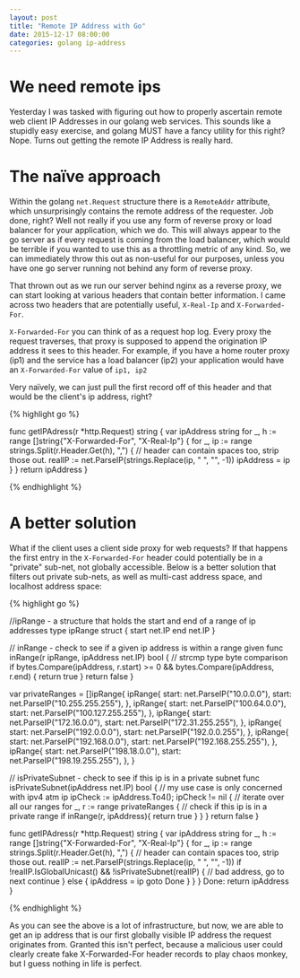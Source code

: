```yaml
---
layout: post
title: "Remote IP Address with Go"
date: 2015-12-17 08:00:00
categories: golang ip-address
---
```


# We need remote ips

Yesterday I was tasked with figuring out how to properly ascertain remote web
client IP Addresses in our golang web services.  This sounds like a stupidly 
easy exercise, and golang MUST have a fancy utility for this right?  Nope. 
Turns out getting the remote IP Address is really hard.

# The naïve approach

Within the golang `net.Request` structure there is a `RemoteAddr` attribute, 
which unsurprisingly contains the remote address of the requester.  Job done,
right?  Well not really if you use any form of reverse proxy or load balancer 
for your application, which we do.  This will always appear to the go server
as if every request is coming from the load balancer, which would be terrible
if you wanted to use this as a throttling metric of any kind.  So, we can 
immediately throw this out as non-useful for our purposes, unless you have one
go server running not behind any form of reverse proxy.

That thrown out as we run our server behind nginx as a reverse proxy, we can
start looking at various headers that contain better information.  I came across
two headers that are potentially useful, `X-Real-Ip` and `X-Forwarded-For`.

`X-Forwarded-For` you can think of as a request hop log.  Every proxy the request
traverses, that proxy is supposed to append the origination IP address it sees
to this header.  For example, if you have a home router proxy (ip1) and the 
service has a load balancer (ip2) your application would have an `X-Forwarded-For`
value of `ip1, ip2`

Very naïvely, we can just pull the first record off of this header and 
that would be the client's ip address, right?

{% highlight go %}

func getIPAdress(r *http.Request) string {
    var ipAddress string
    for _, h := range []string{"X-Forwarded-For", "X-Real-Ip"} {
        for _, ip := range strings.Split(r.Header.Get(h), ",") {
            // header can contain spaces too, strip those out.
            realIP := net.ParseIP(strings.Replace(ip, " ", "", -1))
            ipAddress = ip
        }
    }
    return ipAddress
}

{% endhighlight %}

# A better solution

What if the client uses a client side proxy for web requests?  If that happens
the first entry in the `X-Forwarded-For` header could potentially be in a "private"
sub-net, not globally accessible.  Below is a better solution that filters out
private sub-nets, as well as multi-cast address space, and localhost address space:

{% highlight go %}

//ipRange - a structure that holds the start and end of a range of ip addresses
type ipRange struct {
    start net.IP
    end net.IP
}

// inRange - check to see if a given ip address is within a range given
func inRange(r ipRange, ipAddress net.IP) bool {
    // strcmp type byte comparison
    if bytes.Compare(ipAddress, r.start) >= 0 && bytes.Compare(ipAddress, r.end) {
        return true
    }
    return false
}

var privateRanges = []ipRange{
    ipRange{
        start: net.ParseIP("10.0.0.0"),
        start: net.ParseIP("10.255.255.255"),
    },
    ipRange{
        start: net.ParseIP("100.64.0.0"),
        start: net.ParseIP("100.127.255.255"),
    },
    ipRange{
        start: net.ParseIP("172.16.0.0"),
        start: net.ParseIP("172.31.255.255"),
    },
    ipRange{
        start: net.ParseIP("192.0.0.0"),
        start: net.ParseIP("192.0.0.255"),
    },
    ipRange{
        start: net.ParseIP("192.168.0.0"),
        start: net.ParseIP("192.168.255.255"),
    },
    ipRange{
        start: net.ParseIP("198.18.0.0"),
        start: net.ParseIP("198.19.255.255"),
    },
}


// isPrivateSubnet - check to see if this ip is in a private subnet
func isPrivateSubnet(ipAddress net.IP) bool {
    // my use case is only concerned with ipv4 atm
    ip ipCheck := ipAddress.To4(); ipCheck != nil {
        // iterate over all our ranges
        for _, r := range privateRanges {
            // check if this ip is in a private range
            if inRange(r, ipAddress){
                return true
            }
        }
    }
    return false
}

func getIPAdress(r *http.Request) string {
    var ipAddress string
    for _, h := range []string{"X-Forwarded-For", "X-Real-Ip"} {
        for _, ip := range strings.Split(r.Header.Get(h), ",") {
            // header can contain spaces too, strip those out.
            realIP := net.ParseIP(strings.Replace(ip, " ", "", -1))
            if !realIP.IsGlobalUnicast() && !isPrivateSubnet(realIP) {
                // bad address, go to next
                continue
            } else {
                ipAddress = ip
                goto Done
            }
        }
    }
Done:
    return ipAddress
}

{% endhighlight %}

As you can see the above is a lot of infrastructure, but now, we are able to get
an ip address that is our first globally visible IP address the request originates
from.  Granted this isn't perfect, because a malicious user could clearly create
fake X-Forwarded-For header records to play chaos monkey, but I guess nothing in
life is perfect.
